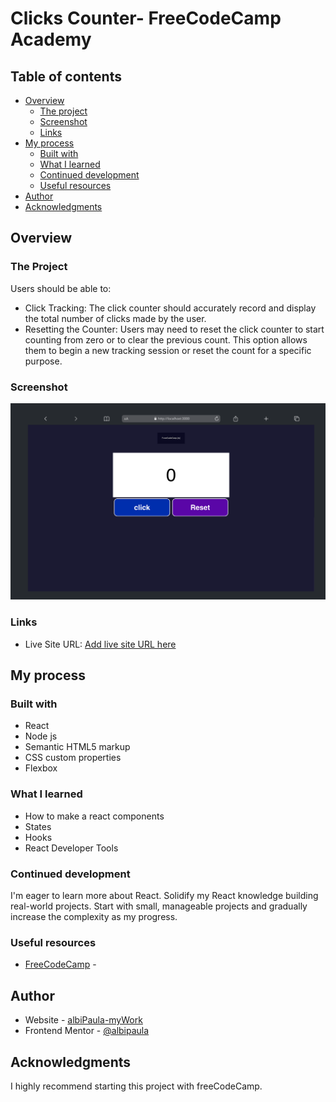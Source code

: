 # Clicks Counter- FreeCodeCamp Academy
 

## Table of contents

- [Overview](#overview)
  - [The project](#the-project)
  - [Screenshot](#screenshot)
  - [Links](#links)
- [My process](#my-process)
  - [Built with](#built-with)
  - [What I learned](#what-i-learned)
  - [Continued development](#continued-development)
  - [Useful resources](#useful-resources)
- [Author](#author)
- [Acknowledgments](#acknowledgments)


## Overview

### The Project

Users should be able to:

- Click Tracking: The click counter should accurately record and display the total number of clicks made by the user.
- Resetting the Counter: Users may need to reset the click counter to start counting from zero or to clear the previous count. This option allows them to begin a new tracking session or reset the count for a specific purpose.

### Screenshot

![](/src/images/mobile%20(7).png)

### Links

- Live Site URL: [Add live site URL here]()

## My process

### Built with

- React
- Node js
- Semantic HTML5 markup
- CSS custom properties
- Flexbox



### What I learned

- How to make a react components 
- States 
- Hooks
- React Developer Tools 



### Continued development

I'm eager to learn more about React. Solidify my React knowledge  building real-world projects. Start with small, manageable projects and gradually increase the complexity as my progress. 

### Useful resources

- [FreeCodeCamp](https://www.freecodecamp.org/) - 


## Author

- Website - [albiPaula-myWork](https://albipaula.github.io/PAPortfolio/)
- Frontend Mentor - [@albipaula](https://www.frontendmentor.io/profile/albipaula)



## Acknowledgments

I highly recommend starting this project with freeCodeCamp.

